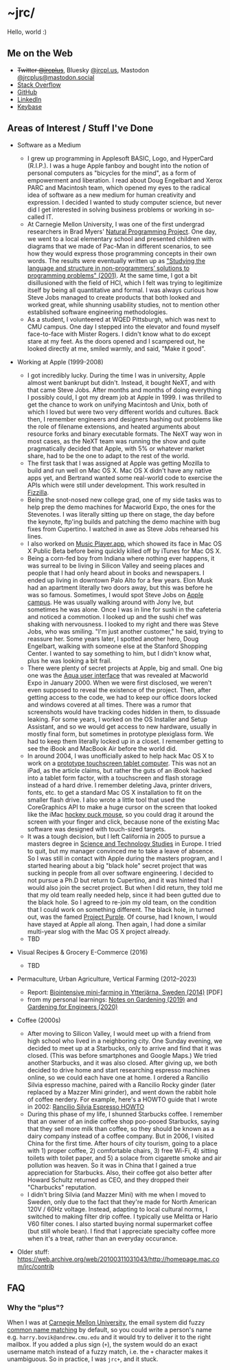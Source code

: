 # ~jrc/

Hello, world :)

## Me on the Web

* ~~Twitter [@jrcplus](https://twitter.com/jrcplus)~~, Bluesky [@jrcpl.us](https://bsky.app/profile/jrcpl.us), Mastodon [@jrcplus@mastodon.social](https://mastodon.social/@jrcplus)
* [Stack Overflow](http://stackoverflow.com/users/594211/jrc)
* [GitHub](https://github.com/jrc)
* [LinkedIn](https://www.linkedin.com/in/johnrchang)
* [Keybase](https://keybase.io/jrc)
 
## Areas of Interest / Stuff I've Done

* Software as a Medium
  * I grew up programming in Applesoft BASIC, Logo, and HyperCard (R.I.P.). I was a huge Apple fanboy and bought into the notion of personal computers as "bicycles for the mind", as a form of empowerment and liberation. I read about Doug Engelbart and Xerox PARC and Macintosh team, which opened my eyes to the radical idea of software as a new medium for human creativity and expression. I decided I wanted to study computer science, but never did I get interested in solving business problems or working in so-called IT.
  * At Carnegie Mellon University, I was one of the first undergrad researchers in Brad Myers' [Natural Programming Project](https://www.cs.cmu.edu/~NatProg/). One day, we went to a local elementary school and presented children with diagrams that we made of Pac-Man in different scenarios, to see how they would express those programming concepts in their own words. The results were eventually written up as ["Studying the language and structure in
non-programmers’ solutions to programming problems" (2001)](https://john.pane.net/pdf/PaneRatanamahatanaMyers2001.pdf). At the same time, I got a bit disillusioned with the field of HCI, which I felt was trying to legitimize itself by being all quantitative and formal. I was always curious how Steve Jobs managed to create products that both looked and worked great, while shunning usability studies, not to mention other established software engineering methodologies.
  * As a student, I volunteered at WQED Pittsburgh, which was next to CMU campus. One day I stepped into the elevator and found myself face-to-face with Mister Rogers. I didn't know what to do except stare at my feet. As the doors opened and I scampered out, he looked directly at me, smiled warmly, and said, "Make it good".
* Working at Apple (1999-2008)
  * I got incredibly lucky. During the time I was in university, Apple almost went bankrupt but didn't. Instead, it bought NeXT, and with that came Steve Jobs. After months and months of doing everything I possibly could, I got my dream job at Apple in 1999. I was thrilled to get the chance to work on unifying Macintosh and Unix, both of which I loved but were two very different worlds and cultures. Back then, I remember engineers and designers hashing out problems like the role of filename extensions, and heated arguments about resource forks and binary executable formats. The NeXT way won in most cases, as the NeXT team was running the show and quite pragmatically decided that Apple, with 5% or whatever market share, had to be the one to adapt to the rest of the world.
  * The first task that I was assigned at Apple was getting Mozilla to build and run well on Mac OS X. Mac OS X didn't have any native apps yet, and Bertrand wanted some real-world code to exercise the APIs which were still under development. This work resulted in [Fizzilla](https://www-archive.mozilla.org/ports/fizzilla/).
  * Being the snot-nosed new college grad, one of my side tasks was to help prep the demo machines for Macworld Expo, the ones for the Stevenotes. I was literally sitting up there on stage, the day before the keynote, ftp'ing builds and patching the demo machine with bug fixes from Cupertino. I watched in awe as Steve Jobs rehearsed his lines.
  * I also worked on [Music Player.app](https://guidebookgallery.org/screenshots/macosxpb#cdplayer), which showed its face in Mac OS X Public Beta before being quickly killed off by iTunes for Mac OS X.
  * Being a corn-fed boy from Indiana where nothing ever happens, it was surreal to be living in Silicon Valley and seeing places and people that I had only heard about in books and newspapers. I ended up living in downtown Palo Alto for a few years. Elon Musk had an apartment literally two doors away, but this was before he was so famous. Sometimes, I would spot Steve Jobs on [Apple campus](https://www.wired.com/story/apple-infinite-loop-oral-history/). He was usually walking around with Jony Ive, but sometimes he was alone. Once I was in line for sushi in the cafeteria and noticed a commotion. I looked up and the sushi chef was shaking with nervousness. I looked to my right and there was Steve Jobs, who was smiling. "I'm just another customer," he said, trying to reassure her. Some years later, I spotted another hero, Doug Engelbart, walking with someone else at the Stanford Shopping Center. I wanted to say something to him, but I didn't know what, plus he was looking a bit frail. 
  - There were plenty of secret projects at Apple, big and small. One big one was the [Aqua user interface](https://512pixels.net/2020/01/20-years-of-aqua/) that was revealed at Macworld Expo in January 2000. When we were first disclosed, we weren't even supposed to reveal the existence of the project. Then, after getting access to the code, we had to keep our office doors locked and windows covered at all times. There was a rumor that screenshots would have tracking codes hidden in them, to dissuade leaking. For some years, I worked on the OS Installer and Setup Assistant, and so we would get access to new hardware, usually in mostly final form, but sometimes in prototype plexiglass form. We had to keep them literally locked up in a closet. I remember getting to see the iBook and MacBook Air before the world did. 
  - In around 2004, I was unofficially asked to help hack Mac OS X to work on a [prototype touchscreen tablet computer](https://appleinsider.com/articles/12/07/18/court_filing_reveals_apples_ipad_prototype_from_early_2000s). This was not an iPad, as the article claims, but rather the guts of an iBook hacked into a tablet form factor, with a touchscreen and flash storage instead of a hard drive. I remember deleting Java, printer drivers, fonts, etc. to get a standard Mac OS X installation to fit on the smaller flash drive. I also wrote a little tool that used the CoreGraphics API to make a huge cursor on the screen that looked like the iMac [hockey puck mouse](https://en.wikipedia.org/wiki/Hockey_puck_mouse), so you could drag it around the screen with your finger and click, because none of the existing Mac software was designed with touch-sized targets.
  - It was a tough decision, but I left California in 2005 to pursue a masters degree in [Science and Technology Studies](https://en.wikipedia.org/wiki/Science_and_technology_studies) in Europe. I tried to quit, but my manager convinced me to take a leave of absence. So I was still in contact with Apple during the masters program, and I started hearing about a big "black hole" secret project that was sucking in people from all over software engineering. I decided to not pursue a Ph.D but return to Cupertino, and it was hinted that I would also join the secret project. But when I did return, they told me that my old team really needed help, since it had been gutted due to the black hole. So I agreed to re-join my old team, on the condition that I could work on something different. The black hole, in turned out, was the famed [Project Purple](https://www.mac-history.net/2021/10/03/project-purple-2-how-apple-developed-the-iphone-as-a-secret-project/). Of course, had I known, I would have stayed at Apple all along. Then again, I had done a similar multi-year slog with the Mac OS X project already.
  - TBD
* Visual Recipes & Grocery E-Commerce (2016)
  - TBD
* Permaculture, Urban Agriculture, Vertical Farming (2012–2023)
  - Report: [Biointensive mini-farming in Ytterjärna, Sweden (2014)](https://github.com/jrc/jrc.github.io/blob/master/contrib/2014%20Biointensive%20J%C3%A4rna%20Report.pdf) [PDF]
  - from my personal learnings: [Notes on Gardening (2019)](https://github.com/jrc/jrc.github.io/blob/master/contrib/eng_gardening.md) and 
[Gardening for Engineers (2020)](https://github.com/CollapseLabs/gardening-for-engineers/blob/master/README.md)
* Coffee (2000s)
  - After moving to Silicon Valley, I would meet up with a friend from high school who lived in a neighboring city. One Sunday evening, we decided to meet up at a Starbucks, only to arrive and find that it was closed. (This was before smartphones and Google Maps.) We tried another Starbucks, and it was also closed. After giving up, we both decided to drive home and start researching espresso machines online, so we could each have one at home. I ordered a Rancilio Silvia espresso machine, paired with a Rancilio Rocky ginder (later replaced by a Mazzer Mini grinder), and went down the rabbit hole of coffee nerdery. For example, here's a HOWTO guide that I wrote in 2002: [Rancilio Silvia Espresso HOWTO](https://web.archive.org/web/20120620125542/http://homepage.mac.com:80/jrc/contrib/rancilio_silvia/)
  - During this phase of my life, I shunned Starbucks coffee. I remember that an owner of an indie coffee shop poo-pooed Starbucks, saying that they sell more milk than coffee, so they should be known as a dairy company instead of a coffee company. But in 2006, I visited China for the first time. After hours of city tourism, going to a place with 1) proper coffee, 2) comfortable chairs, 3) free Wi-Fi, 4) sitting toilets with toilet paper, and 5) a solace from cigarette smoke and air pollution was heaven. So it was in China that I gained a true appreciation for Starbucks. Also, their coffee got also better after Howard Schultz returned as CEO, and they dropped their "Charbucks" reputation.
  - I didn't bring Silvia (and Mazzer Mini) with me when I moved to Sweden, only due to the fact that they're made for North American 120V / 60Hz voltage. Instead, adapting to local cultural norms, I switched to making filter drip coffee. I typically use Melitta or Hario V60 filter cones. I also started buying normal supermarket coffee (but still whole bean). I find that I appreciate specialty coffee more when it's a treat, rather than an everyday occurance.

* Older stuff: https://web.archive.org/web/20100311031043/http://homepage.mac.com/jrc/contrib
 
## FAQ

### Why the "plus"?

When I was at [Carnegie Mellon University](https://www.cmu.edu/), the email system did fuzzy [common name matching](https://web.archive.org/web/20000914184801/http://www.cmu.edu/computing/documentation/unix/cmuedu.html) by default, so you could write a person's name e.g. `harry.bovik@andrew.cmu.edu` and it would try to deliver it to the right mailbox. If you added a plus sign (`+`), the system would do an exact username match instead of a fuzzy match, i.e. the `+` character makes it unambiguous. So in practice, I was `jrc+`, and it stuck.
